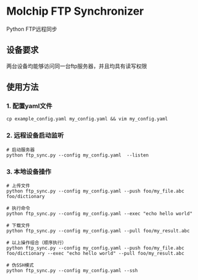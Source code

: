# Molchip FTP Synchronizer
Python FTP远程同步

## 设备要求
两台设备均能够访问同一台ftp服务器，并且均具有读写权限

## 使用方法
### 1. 配置yaml文件
```shell
cp example_config.yaml my_config.yaml && vim my_config.yaml
```



### 2. 远程设备启动监听
```shell
# 启动服务器
python ftp_sync.py --config my_config.yaml  --listen
```

### 3. 本地设备操作
```shell
# 上传文件
python ftp_sync.py --config my_config.yaml --push foo/my_file.abc foo/dictionary

# 执行命令
python ftp_sync.py --config my_config.yaml --exec "echo hello world"

# 下载文件
python ftp_sync.py --config my_config.yaml --pull foo/my_result.abc

# 以上操作组合（顺序执行）
python ftp_sync.py --config my_config.yaml --push foo/my_file.abc foo/dictionary --exec "echo hello world" --pull foo/my_result.abc

# 伪SSH模式
python ftp_sync.py --config my_config.yaml --ssh
```

